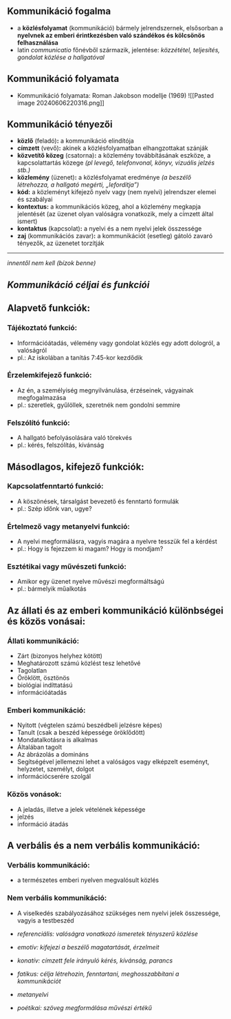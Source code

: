 ## Kommunikáció fogalma
- a **közlésfolyamat** (kommunikáció) bármely jelrendszernek,  elsősorban a **nyelvnek az emberi érintkezésben való szándékos és kölcsönös felhasználása**
- latin *communicatio* főnévből származik, jelentése: *közzététel, teljesítés, gondolat közlése a hallgatóval*
## Kommunikáció folyamata
- Kommunikáció folyamata: Roman Jakobson modellje (1969)
![[Pasted image 20240606220316.png]]
## Kommunikáció tényezői
- **közlő** (feladó)**:** a kommunikáció elindítója
- **címzett** (vevő)**:** akinek a közlésfolyamatban elhangzottakat szánják
- **közvetítő közeg** (csatorna)**:** a közlemény továbbításának eszköze, a kapcsolattartás közege *(pl levegő, telefonvonal, könyv, vizuális jelzés stb.)*
- **közlemény** (üzenet)**:** a közlésfolyamat eredménye *(a beszélő létrehozza, a hallgató megérti, „lefordítja”)*
- **kód:** a közleményt kifejező nyelv vagy (nem nyelvi) jelrendszer elemei és szabályai
- **kontextus:** a kommunikációs közeg, ahol a közlemény megkapja jelentését (az üzenet olyan valóságra vonatkozik, mely a címzett által ismert)
- **kontaktus** (kapcsolat)**:** a nyelvi és a nem nyelvi jelek összessége
- **zaj** (kommunikációs zavar)**:** a kommunikációt (esetleg) gátoló zavaró tényezők, az üzenetet torzítják
---
*innentől nem kell (bízok benne)*
## *Kommunikáció céljai és funkciói*

## Alapvető funkciók:
### Tájékoztató funkció:
- Információátadás, vélemény vagy gondolat közlés egy adott dologról, a valóságról
- pl.: Az iskolában a tanítás 7:45-kor kezdődik
### Érzelemkifejező funkció:
- Az én, a személyiség megnyilvánulása, érzéseinek, vágyainak megfogalmazása
- pl.: szeretlek, gyűlöllek, szeretnék nem gondolni semmire
### Felszólító funkció:
- A hallgató befolyásolására való törekvés
- pl.: kérés, felszólítás, kívánság

## Másodlagos, kifejező funkciók:
### Kapcsolatfenntartó funkció:
- A köszönések, társalgást bevezető és fenntartó formulák
- pl.: Szép időnk van, ugye?
### Értelmező vagy metanyelvi funkció:
- A nyelvi megformálásra, vagyis magára a nyelvre tesszük fel a kérdést
- pl.: Hogy is fejezzem ki magam? Hogy is mondjam?
### Esztétikai vagy művészeti funkció:
- Amikor egy üzenet nyelve művészi megformáltságú
- pl.: bármelyik műalkotás
## Az állati és az emberi kommunikáció különbségei és közös vonásai:
### Állati kommunikáció:
- Zárt (bizonyos helyhez kötött)
- Meghatározott számú közlést tesz lehetővé
- Tagolatlan
- Öröklött, ösztönös
- biológiai indíttatású
- információátadás
### Emberi kommunikáció:
- Nyitott (végtelen számú beszédbeli jelzésre képes)
- Tanult (csak a beszéd képessége öröklődött)
- Mondatalkotásra is alkalmas
- Általában tagolt
- Az ábrázolás a domináns
- Segítségével jellemezni lehet a valóságos vagy elképzelt eseményt, helyzetet, személyt, dolgot
- információcserére szolgál
### Közös vonások:
- A jeladás, illetve a jelek vételének képessége
- jelzés
- információ átadás
## A verbális és a nem verbális kommunikáció:
### Verbális kommunikáció:
- a természetes emberi nyelven megvalósult közlés
### Nem verbális kommunikáció:
- A viselkedés szabályozásához szükséges nem nyelvi jelek összessége, vagyis a testbeszéd


- *referenciális: valóságra vonatkozó ismeretek tényszerű közlése*
- *emotív: kifejezi a beszélő magatartását, érzelmeit*
- *konatív: címzett fele irányuló kérés, kívánság, parancs*
- *fatikus: célja létrehozin, fenntartani, meghosszabbítani a kommunikációt*
- *metanyelvi*
- *poétikai: szöveg megformálása művészi értékű*